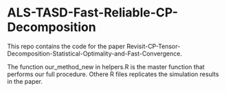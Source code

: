 # ALS-TASD-Fast-Reliable-CP-Decomposition

This repo contains the code for the paper Revisit-CP-Tensor-Decomposition-Statistical-Optimality-and-Fast-Convergence. 

The function our_method_new in helpers.R is the master function that performs our full procedure. Othere R files replicates the simulation results in the paper. 


